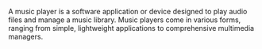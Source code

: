 A music player is a software application or device designed to play audio files and manage a music library. Music players come in various forms, ranging from simple, lightweight applications to comprehensive multimedia managers.
